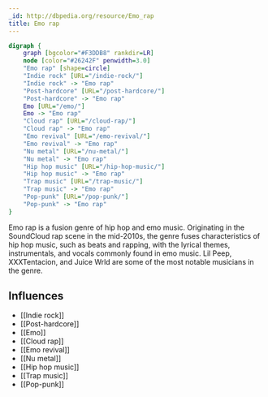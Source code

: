 ```yaml
---
_id: http://dbpedia.org/resource/Emo_rap
title: Emo rap
---
```


```dot
digraph {
	graph [bgcolor="#F3DDB8" rankdir=LR]
	node [color="#26242F" penwidth=3.0]
	"Emo rap" [shape=circle]
	"Indie rock" [URL="/indie-rock/"]
	"Indie rock" -> "Emo rap"
	"Post-hardcore" [URL="/post-hardcore/"]
	"Post-hardcore" -> "Emo rap"
	Emo [URL="/emo/"]
	Emo -> "Emo rap"
	"Cloud rap" [URL="/cloud-rap/"]
	"Cloud rap" -> "Emo rap"
	"Emo revival" [URL="/emo-revival/"]
	"Emo revival" -> "Emo rap"
	"Nu metal" [URL="/nu-metal/"]
	"Nu metal" -> "Emo rap"
	"Hip hop music" [URL="/hip-hop-music/"]
	"Hip hop music" -> "Emo rap"
	"Trap music" [URL="/trap-music/"]
	"Trap music" -> "Emo rap"
	"Pop-punk" [URL="/pop-punk/"]
	"Pop-punk" -> "Emo rap"
}
```

Emo rap is a fusion genre of hip hop and emo music. Originating in the SoundCloud rap scene in the mid-2010s, the genre fuses characteristics of hip hop music, such as beats and rapping, with the lyrical themes, instrumentals, and vocals commonly found in emo music. Lil Peep, XXXTentacion, and Juice Wrld are some of the most notable musicians in the genre.

## Influences
- [[Indie rock]]
- [[Post-hardcore]]
- [[Emo]]
- [[Cloud rap]]
- [[Emo revival]]
- [[Nu metal]]
- [[Hip hop music]]
- [[Trap music]]
- [[Pop-punk]]
